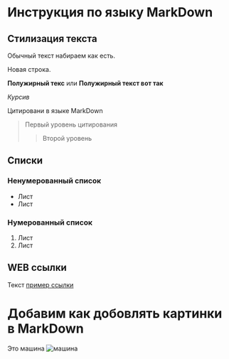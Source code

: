 # Инструкция по языку MarkDown 

## Стилизация текста
Обычный текст набираем как есть.

Новая строка.

**Полужирный текс** или __Полужирный текст вот так__

*Курсив*

Цитировани в языке MarkDown
>Первый уровень цитирования
>>Второй уровень

## Списки
### Ненумерованный список
* Лист
* Лист

### Нумерованный список
1. Лист
2. Лист

## WEB ссылки
Текст [пример ссылки](http.example.com "Всплывающая подсказка")

# Добавим как добовлять картинки в MarkDown
Это машина
![машина](DAF.jpg)
